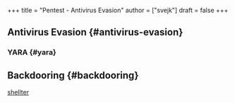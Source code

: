 +++
title = "Pentest - Antivirus Evasion"
author = ["svejk"]
draft = false
+++

## Antivirus Evasion {#antivirus-evasion}


### YARA {#yara}


## Backdooring {#backdooring}

[shellter](https://www.shellterproject.com/)
